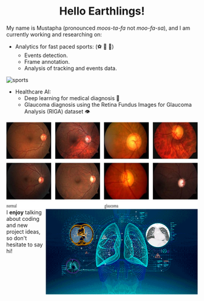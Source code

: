 <h1 align = "center">Hello Earthlings!</h1>

My name is Mustapha (pronounced *moos-ta-fa* not *moo-fa-sa*), and I am currently working and researching on:

- Analytics for fast paced sports: (:soccer: :basketball: :ice_hockey:)
  - Events detection.
  - Frame annotation.
  - Analysis of tracking and events data.
<img width = "500" src = "soccer.gif" alt = "sports"/>
  
- Healthcare AI: 
  - Deep learning for medical diagnosis :hospital:
  - Glaucoma diagnosis using the Retina Fundus Images for Glaucoma Analysis (RIGA) dataset :eye:

<img align = "left" width = "600" src = "normalVsGlaucomatous.png" alt = "glaucoma"/>
<img align = "right" width = "400" src = "lungs.gif" alt = "diagnosis"/>

I **enjoy** talking about coding and new project ideas, so don't hesitate to say hi!



